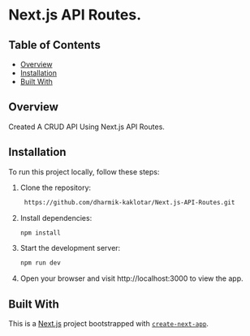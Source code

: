 # Next.js API Routes.



## Table of Contents

- [Overview](#overview)
- [Installation](#installation)
- [Built With](#built-with)


## Overview

Created A CRUD API Using Next.js API Routes.


## Installation

To run this project locally, follow these steps:

1. Clone the repository:

   ```bash
    https://github.com/dharmik-kaklotar/Next.js-API-Routes.git

2. Install dependencies:

     ```bash
   npm install

3. Start the development server:

    ```bash
   npm run dev

4.  Open your browser and visit http://localhost:3000 to view the app.


## Built With

This is a [Next.js](https://nextjs.org/) project bootstrapped with [`create-next-app`](https://github.com/vercel/next.js/tree/canary/packages/create-next-app).

